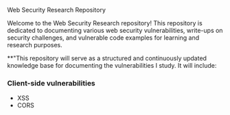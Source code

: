 Web Security Research Repository

Welcome to the Web Security Research repository! This repository is dedicated to documenting various web security vulnerabilities, write-ups on security challenges, and vulnerable code examples for learning and research purposes. 

**"This repository will serve as a structured and continuously updated knowledge base for documenting the vulnerabilities I study. It will include: 
### Client-side vulnerabilities 
- XSS 
- CORS

